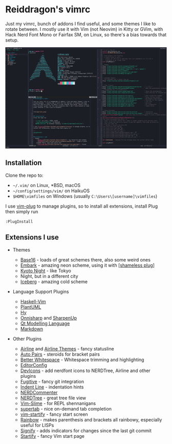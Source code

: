 # Reiddragon's vimrc

Just my vimrc, bunch of addons I find useful, and some themes I like to rotate
between. I mostly use it with Vim (not Neovim) in Kitty or GVim, with Hack Nerd
Font Mono or Fairfax SM, on Linux, so there's a bias towards that setup.


![](img/vimrc.png)


## Installation
Clone the repo to:

- `~/.vim/` on Linux, \*BSD, macOS
- `~/config/settings/vim/` on HaikuOS
- `$HOME\vimfiles` on Windows (usually `C:\Users\[username]\vimfiles`)

I use [vim-plug](https://github.com/junegunn/vim-plug) to manage plugins, so to
install all extensions, install Plug then simply run

```
:PlugInstall
```

## Extensions I use
- Themes
    - [Base16](https://github.com/chriskempson/base16-vim) - loads of great
    schemes there, also some weird ones
    - [Embark](https://github.com/embark-theme/vim) - amazing neon scheme,
    using it with [\[shameless
    plug\]](https://github.com/Reiddragon/embark-konsole)
    - [Kyoto Night](https://github.com/laniusone/kyotonight.vim) - like Tokyo
    - Night, but in a different city
    - [Iceberg](https://github.com/cocopon/iceberg.vim) - amazing cold scheme

- Language Support Plugins
    - [Haskell-Vim](https://github.com/neovimhaskell/haskell-vim)
    - [PlantUML](https://github.com/aklt/plantuml-syntax)
    - [Hy](https://github.com/hylang/vim-hy)
    - [Onnisharp](https://github.com/OmniSharp/Omnisharp-vim) and [SharpenUp](https://github.com/nickspoons/vim-sharpenup)
    - [Qt Modelling Language](https://github.com/peterhoeg/vim-qml)
    - [Markdown](https://github.com/preservim/vim-markdown)


- Other Plugins
    - [Airline](https://github.com/vim-airline/vim-airline) and [Airline
    Themes](https://github.com/vim-airline/vim-airline-themes) - fancy
    statusline
    - [Auto Pairs](https://github.com/jiangmiao/auto-pairs) - steroids for
    bracket pairs
    - [Better Whitespace](https://github.com/ntpeters/vim-better-whitespace) -
    Whitespace trimming and highlighting
    - [EditorConfig](https://github.com/editorconfig/editorconfig-vim)
    - [DevIcons](https://github.com/ryanoasis/vim-devicons) - add nerdfont
    icons to NERDTree, Airline and other plugins
    - [Fugitive](https://github.com/tpope/vim-fugitive) - fancy git integration
    - [Indent Line](https://github.com/yggdroot/indentline) - indentation hints
    - [NERDCommenter](https://github.com/preservim/nerdcommenter)
    - [NERDTree](https://github.com/preservim/nerdtree) - great tree file view
    - [Vim-Slime](https://github.com/jpalardy/vim-slime) - for REPL shennanigans
    - [supertab](https://github.com/ervandew/supertab) - nice on-demand tab
    completion
    - [vim-startify](https://github.com/mhinz/vim-startify) - fancy start
    screen
    - [Rainbow](https://github.com/luochen1990/rainbow) - makes parenthesis and
    brackets all rainbowy, especially useful for LISPs
    - [Signify](https://github.com/mhinz/vim-signify) - adds indicators for
    changes since the last git commit
    - [Startify](https://github.com/mhinz/vim-startify) - fancy Vim start page




